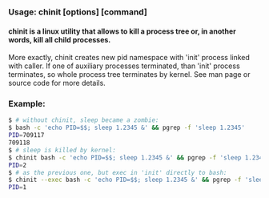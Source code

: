 ### Usage: chinit [options] [command]

#### chinit is a linux utility that allows to kill a process tree or, in another words, kill all child processes.

More exactly, chinit creates new pid namespace with 'init' process linked with caller.
If one of auxiliary processes terminated, than 'init' process terminates, so whole process tree terminates by kernel.
See man page or source code for more details.

### Example:
```bash
$ # without chinit, sleep became a zombie:
$ bash -c 'echo PID=$$; sleep 1.2345 &' && pgrep -f 'sleep 1.2345'
PID=709117
709118
$ # sleep is killed by kernel:
$ chinit bash -c 'echo PID=$$; sleep 1.2345 &' && pgrep -f 'sleep 1.2345'
PID=2
$ # as the previous one, but exec in 'init' directly to bash:
$ chinit --exec bash -c 'echo PID=$$; sleep 1.2345 &' && pgrep -f 'sleep 1.2345'
PID=1
```
